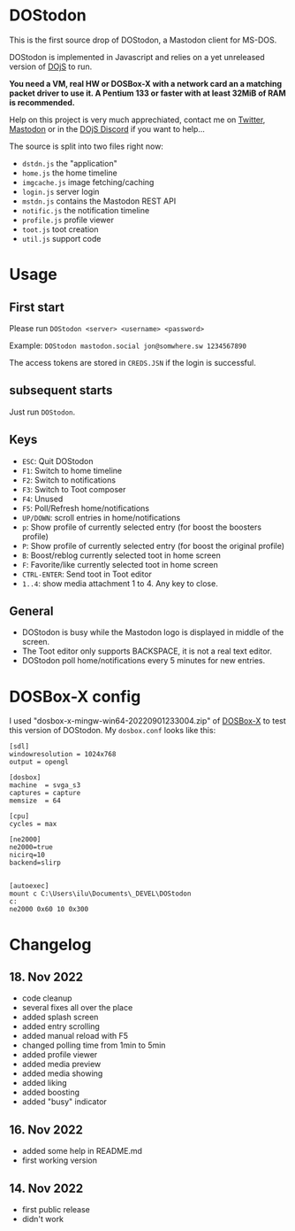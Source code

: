 # DOStodon
This is the first source drop of DOStodon, a Mastodon client for MS-DOS.

DOStodon is implemented in Javascript and relies on a yet unreleased version of [DOjS](https://github.com/SuperIlu/DOjS) to run.

**You need a VM, real HW or DOSBox-X with a network card an a matching packet driver to use it.
A Pentium 133 or faster with at least 32MiB of RAM is recommended.**

Help on this project is very much apprechiated, contact me on [Twitter](https://twitter.com/dec_hl), [Mastodon](https://mastodon.social/@dec_hl) or in the [DOjS Discord](https://discord.gg/J7MUTap9fM) if you want to help...

The source is split into two files right now:
- `dstdn.js` the "application"
- `home.js` the home timeline
- `imgcache.js` image fetching/caching
- `login.js` server login
- `mstdn.js` contains the Mastodon REST API
- `notific.js` the notification timeline
- `profile.js` profile viewer
- `toot.js` toot creation
- `util.js` support code

# Usage
## First start
Please run `DOStodon <server> <username> <password>`

Example: `DOStodon mastodon.social jon@somwhere.sw 1234567890`

The access tokens are stored in `CREDS.JSN` if the login is successful.

## subsequent starts
Just run `DOStodon`.

## Keys
- `ESC`: Quit DOStodon
- `F1`: Switch to home timeline
- `F2`: Switch to notifications
- `F3`: Switch to Toot composer
- `F4`: Unused
- `F5`: Poll/Refresh home/notifications
- `UP/DOWN`: scroll entries in home/notifications
- `p`: Show profile of currently selected entry (for boost the boosters profile)
- `P`: Show profile of currently selected entry (for boost the original profile)
- `B`: Boost/reblog currently selected toot in home screen
- `F`: Favorite/like currently selected toot in home screen
- `CTRL-ENTER`: Send toot in Toot editor
- `1..4`: show media attachment 1 to 4. Any key to close.

## General
- DOStodon is busy while the Mastodon logo is displayed in middle of the screen.
- The Toot editor only supports BACKSPACE, it is not a real text editor.
- DOStodon poll home/notifications every 5 minutes for new entries.

# DOSBox-X config
I used "dosbox-x-mingw-win64-20220901233004.zip" of [DOSBox-X](https://github.com/joncampbell123/dosbox-x/releases) to test this version of DOStodon.
My `dosbox.conf` looks like this:
```
[sdl]
windowresolution = 1024x768
output = opengl

[dosbox]
machine  = svga_s3
captures = capture
memsize  = 64

[cpu]
cycles = max

[ne2000]
ne2000=true
nicirq=10
backend=slirp


[autoexec]
mount c C:\Users\ilu\Documents\_DEVEL\DOStodon
c:
ne2000 0x60 10 0x300
```

# Changelog
## 18. Nov 2022
- code cleanup
- several fixes all over the place
- added splash screen
- added entry scrolling
- added manual reload with F5
- changed polling time from 1min to 5min
- added profile viewer
- added media preview
- added media showing
- added liking
- added boosting
- added "busy" indicator

## 16. Nov 2022
- added some help in README.md
- first working version

## 14. Nov 2022
- first public release
- didn't work
